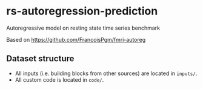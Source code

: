 # rs-autoregression-prediction

Autoregressive model on resting state time series benchmark

Based on https://github.com/FrancoisPgm/fmri-autoreg

## Dataset structure

- All inputs (i.e. building blocks from other sources) are located in
  `inputs/`.
- All custom code is located in `code/`.
